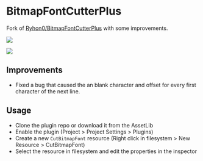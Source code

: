 # BitmapFontCutterPlus
Fork of [Ryhon0/BitmapFontCutterPlus](https://github.com/Ryhon0/BitmapFontCutterPlus) with some improvements.

![](addons/BitmapFontCutterPlus/screenshots/screen1.png)

![](addons/BitmapFontCutterPlus/screenshots/screen2.png)

## Improvements
* Fixed a bug that caused the an blank character and offset for every first character of the next line.

## Usage

* Clone the plugin repo or download it from the AssetLib
* Enable the plugin (Project > Project Settings > Plugins)
* Create a new `CutBitmapFont` resource (Right click in filesystem > New Resource > CutBitmapFont)
* Select the resource in filesystem and edit the properties in the inspector
